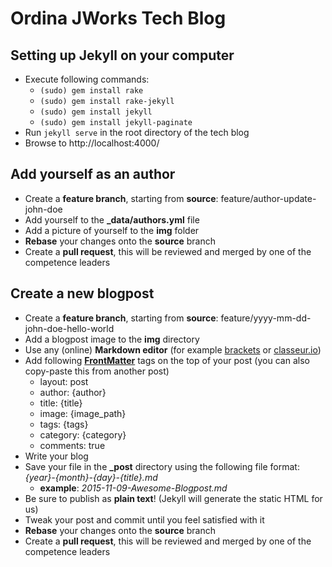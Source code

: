 # Ordina JWorks Tech Blog

## Setting up Jekyll on your computer
- Execute following commands:
    - `(sudo) gem install rake`
    - `(sudo) gem install rake-jekyll`
    - `(sudo) gem install jekyll`
    - `(sudo) gem install jekyll-paginate`
- Run `jekyll serve` in the root directory of the tech blog
- Browse to http://localhost:4000/

## Add yourself as an author
- Create a **feature branch**, starting from **source**: feature/author-update-john-doe
- Add yourself to the **_data/authors.yml** file
- Add a picture of yourself to the **img** folder
- **Rebase** your changes onto the **source** branch
- Create a **pull request**, this will be reviewed and merged by one of the competence leaders

## Create a new blogpost
- Create a **feature branch**, starting from **source**: feature/yyyy-mm-dd-john-doe-hello-world
- Add a blogpost image to the **img** directory
- Use any (online) **Markdown editor** (for example [brackets](http://brackets.io) or [classeur.io](http://classeur.io))
- Add following [**FrontMatter**](http://jekyllrb.com/docs/frontmatter/) tags on the top of your post (you can also copy-paste this from another post)
    - layout: post
    - author: {author}
    - title: {title}
    - image: {image_path}
    - tags: {tags}
    - category: {category}
    - comments: true
- Write your blog
- Save your file in the **_post** directory using the following file format: *{year}-{month}-{day}-{title}.md*
	- **example**: *2015-11-09-Awesome-Blogpost.md*
- Be sure to publish as **plain text**! (Jekyll will generate the static HTML for us)
- Tweak your post and commit until you feel satisfied with it
- **Rebase** your changes onto the **source** branch
- Create a **pull request**, this will be reviewed and merged by one of the competence leaders